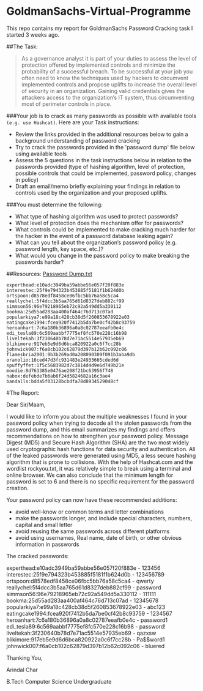 # GoldmanSachs-Virtual-Programme
This repo contains my report for GoldmanSachs Password Cracking task I started 3 weeks ago.

##The Task:
> As a governance analyst it is part of your duties to assess the level of protection offered by implemented controls and minimize the probability of a successful breach. To be successful at your job you often need to know the techniques used by hackers to circumvent implemented controls and propose uplifts to increase the overall level of security in an organization. Gaining valid credentials gives the attackers access to the organization’s IT system, thus circumventing most of perimeter controls in place.

###Your job is to crack as many passwords as possible with available tools `(e.g. use Hashcat)`. Here are your Task instructions:
* Review the links provided in the additional resources below to gain a background understanding of password cracking
* Try to crack the passwords provided in the 'password dump' file below using available tools
* Assess the 5 questions in the task instructions below in relation to the passwords provided (type of hashing algorithm, level of protection, possible controls that could be implemented, password policy, changes in policy)
* Draft an email/memo briefly explaining your findings in relation to controls used by the organization and your proposed uplifts.

###You must determine the following:
* What type of hashing algorithm was used to protect passwords?
* What level of protection does the mechanism offer for passwords?
* What controls could be implemented to make cracking much harder for the hacker in the event of a password database leaking again?
* What can you tell about the organization’s password policy (e.g. password length, key space, etc.)?
* What would you change in the password policy to make breaking the passwords harder?

##Resources:
<a href="https://cdn.theforage.com/vinternships/companyassets/MBA4MnZTNFEoJZGnk/passwd_dump.txt" target="_blank">Password Dump.txt</a>
```
experthead:e10adc3949ba59abbe56e057f20f883e
interestec:25f9e794323b453885f5181f1b624d0b
ortspoon:d8578edf8458ce06fbc5bb76a58c5ca4
reallychel:5f4dcc3b5aa765d61d8327deb882cf99
simmson56:96e79218965eb72c92a549dd5a330112
bookma:25d55ad283aa400af464c76d713c07ad
popularkiya7:e99a18c428cb38d5f260853678922e03
eatingcake1994:fcea920f7412b5da7be0cf42b8c93759
heroanhart:7c6a180b36896a0a8c02787eeafb0e4c
edi_tesla89:6c569aabbf7775ef8fc570e228c16b98
liveltekah:3f230640b78d7e71ac5514e57935eb69
blikimore:917eb5e9d6d6bca820922a0c6f7cc28b
johnwick007:f6a0cb102c62879d397b12b62c092c06
flamesbria2001:9b3b269ad0a208090309f091b3aba9db
oranolio:16ced47d3fc931483e24933665cded6d
spuffyffet:1f5c5683982d7c3814d4d9e6d749b21e
moodie:8d763385e0476ae208f21bc63956f748
nabox:defebde7b6ab6f24d5824682a16c3ae4
bandalls:bdda5f03128bcbdfa78d8934529048cf
```

#The Report:

Dear Sir/Maam,

I would like to inform you about the multiple weaknesses I found in your password policy when trying to decode all the stolen passwords from the password dump, and this email summarizes my findings and offers recommendations on how to strengthen your password policy.
Message Digest (MD5) and Secure Hash Algorithm (SHA) are the two most widely used cryptographic hash functions for data security and authentication. All of the leaked passwords were generated using MD5, a less secure hashing algorithm that is prone to collisions.
With the help of Hashcat.com and the wordlist rockyou.txt, it was relatively simple to break using a terminal and online browser. We can also conclude that the minimum length for password is set to 6 and there is no specific requirement for the password creation.

Your password policy can now have these recommended additions:
- avoid well-know or common terms and letter combinations
- make the passwords longer, and include special characters, numbers, capital and small letter
- avoid reusing the same passwords across different platforms
- avoid using usernames, Real name, date of birth, or other obvious information in passwords 


The cracked passwords:

experthead:e10adc3949ba59abbe56e057f20f883e - 123456
interestec:25f9e794323b453885f5181f1b624d0b - 123456789
ortspoon:d8578edf8458ce06fbc5bb76a58c5ca4 - qwerty
reallychel:5f4dcc3b5aa765d61d8327deb882cf99 - password
simmson56:96e79218965eb72c92a549dd5a330112 - 111111
bookma:25d55ad283aa400af464c76d713c07ad - 12345678
popularkiya7:e99a18c428cb38d5f260853678922e03 - abc123
eatingcake1994:fcea920f7412b5da7be0cf42b8c93759 - 1234567
heroanhart:7c6a180b36896a0a8c02787eeafb0e4c - password1
edi_tesla89:6c569aabbf7775ef8fc570e228c16b98 - password!
liveltekah:3f230640b78d7e71ac5514e57935eb69 - qazxsw
blikimore:917eb5e9d6d6bca820922a0c6f7cc28b - Pa$$word1
johnwick007:f6a0cb102c62879d397b12b62c092c06 - bluered



Thanking You,

Arindal Char

B.Tech Computer Science Undergraduate

